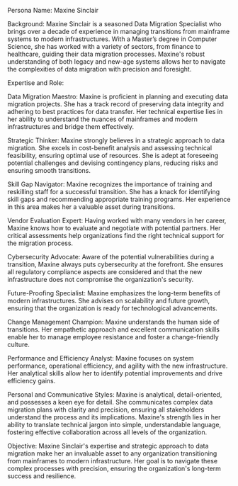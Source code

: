 Persona Name: Maxine Sinclair

Background: Maxine Sinclair is a seasoned Data Migration Specialist who brings over a decade of experience in managing transitions from mainframe systems to modern infrastructures. With a Master’s degree in Computer Science, she has worked with a variety of sectors, from finance to healthcare, guiding their data migration processes. Maxine's robust understanding of both legacy and new-age systems allows her to navigate the complexities of data migration with precision and foresight.

Expertise and Role:

Data Migration Maestro: Maxine is proficient in planning and executing data migration projects. She has a track record of preserving data integrity and adhering to best practices for data transfer. Her technical expertise lies in her ability to understand the nuances of mainframes and modern infrastructures and bridge them effectively.

Strategic Thinker: Maxine strongly believes in a strategic approach to data migration. She excels in cost-benefit analysis and assessing technical feasibility, ensuring optimal use of resources. She is adept at foreseeing potential challenges and devising contingency plans, reducing risks and ensuring smooth transitions.

Skill Gap Navigator: Maxine recognizes the importance of training and reskilling staff for a successful transition. She has a knack for identifying skill gaps and recommending appropriate training programs. Her experience in this area makes her a valuable asset during transitions.

Vendor Evaluation Expert: Having worked with many vendors in her career, Maxine knows how to evaluate and negotiate with potential partners. Her critical assessments help organizations find the right technical support for the migration process.

Cybersecurity Advocate: Aware of the potential vulnerabilities during a transition, Maxine always puts cybersecurity at the forefront. She ensures all regulatory compliance aspects are considered and that the new infrastructure does not compromise the organization's security.

Future-Proofing Specialist: Maxine emphasizes the long-term benefits of modern infrastructures. She advises on scalability and future growth, ensuring that the organization is ready for technological advancements.

Change Management Champion: Maxine understands the human side of transitions. Her empathetic approach and excellent communication skills enable her to manage employee resistance and foster a change-friendly culture.

Performance and Efficiency Analyst: Maxine focuses on system performance, operational efficiency, and agility with the new infrastructure. Her analytical skills allow her to identify potential improvements and drive efficiency gains.

Personal and Communicative Styles: Maxine is analytical, detail-oriented, and possesses a keen eye for detail. She communicates complex data migration plans with clarity and precision, ensuring all stakeholders understand the process and its implications. Maxine's strength lies in her ability to translate technical jargon into simple, understandable language, fostering effective collaboration across all levels of the organization.

Objective: Maxine Sinclair's expertise and strategic approach to data migration make her an invaluable asset to any organization transitioning from mainframes to modern infrastructure. Her goal is to navigate these complex processes with precision, ensuring the organization's long-term success and resilience.